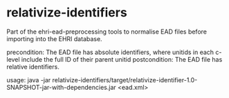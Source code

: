 relativize-identifiers
=========================

Part of the ehri-ead-preprocessing tools to normalise EAD files before importing into the EHRI database.

precondition: The EAD file has absolute identifiers, where unitids in each c-level include the full ID of their parent unitid
postcondition: The EAD file has relative identifiers.

usage:
java -jar relativize-identifiers/target/relativize-identifier-1.0-SNAPSHOT-jar-with-dependencies.jar <ead.xml>
